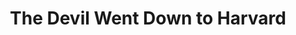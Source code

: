 ---
title: The Devil Went Down to Harvard
recording_type: poem
audio_path: /assets/music/harvard.ogg
composer: deusvulture
text_path: http://vulture.neocities.org/verse/devil.html
---